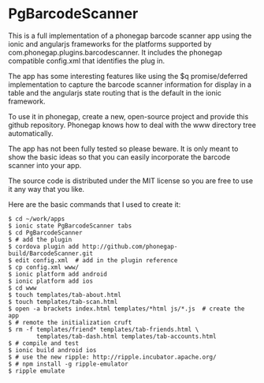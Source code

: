 PgBarcodeScanner
================

This is a full implementation of a phonegap barcode scanner app using the ionic and angularjs frameworks for the platforms supported by com.phonegap.plugins.barcodescanner. It includes the phonegap compatible config.xml that identifies the plug in.

The app has some interesting features like using the $q promise/deferred implementation to capture the barcode scanner information for display in a table and the angularjs state routing that is the default in the ionic framework.

To use it in phonegap, create a new, open-source project and provide this github repository. Phonegap knows how to deal with the www directory tree automatically.

The app has not been fully tested so please beware. It is only meant to show the basic ideas so that you can easily incorporate the barcode scanner into your app.

The source code is distributed under the MIT license so you are free to use it any way that you like.

Here are the basic commands that I used to create it:

    $ cd ~/work/apps
    $ ionic state PgBarcodeScanner tabs
    $ cd PgBarcodeScanner
    $ # add the plugin
    $ cordova plugin add http://github.com/phonegap-build/BarcodeScanner.git
    $ edit config.xml  # add in the plugin reference
    $ cp config.xml www/
    $ ionic platform add android
    $ ionic platform add ios
    $ cd www
    $ touch templates/tab-about.html
    $ touch templates/tab-scan.html
    $ open -a brackets index.html templates/*html js/*.js  # create the app
    $ # remote the initialization cruft
    $ rm -f templates/friend* templates/tab-friends.html \
            templates/tab-dash.html templates/tab-accounts.html
    $ # compile and test
    $ ionic build android ios
    $ # use the new ripple: http://ripple.incubator.apache.org/
    $ # npm install -g ripple-emulator
    $ ripple emulate
    

